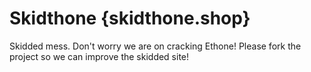 # Skidthone {skidthone.shop}
Skidded mess.
Don't worry we are on cracking Ethone!
Please fork the project so we can improve the skidded site!
